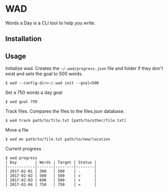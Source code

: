 # WAD

Words a Day is a CLI tool to help you write.

## Installation

## Usage

Initialize wad. Creates the `~/.wad/progress.json` file and folder if they don't exist and sets the goal to 500 words.

```
$ wad --config-dir=~/.wad init --goal=500
```

Set a 750 words a day goal

```
$ wad goal 750
```

Track files. Compares the files to the files.json database.

```
$ wad track path/to/file.txt [path/to/other/file.txt]
```

Move a file

```
$ wad mv path/to/file.txt path/to/new/location
```

Current progress

```
$ wad progress
| Day        | Words | Target | Status |
|------------|-------|--------|--------|
| 2017-02-01 | 300   | 500    | -      |
| 2017-02-02 | 500   | 500    | =      |
| 2017-02-03 | 600   | 500    | +      |
| 2017-02-04 | 750   | 750    | =      |
```
